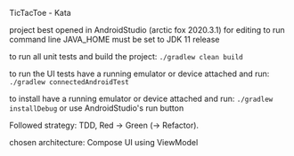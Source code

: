 TicTacToe - Kata

project best opened in AndroidStudio (arctic fox 2020.3.1) for editing
to run command line JAVA_HOME must be set to JDK 11 release

to run all unit tests and build the project:
`./gradlew clean build`

to run the UI tests have a running emulator or device attached and run:
`./gradlew connectedAndroidTest`

to install have a running emulator or device attached and run:
`./gradlew installDebug` or use AndroidStudio's run button

Followed strategy:
TDD, Red -> Green (-> Refactor). 

chosen architecture:
Compose UI using ViewModel
